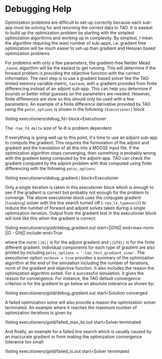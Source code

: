 # Debugging Help

Optimization problems are difficult to set-up correctly because each sub-app must be solving for and returning the correct data to TAO.  It is easiest to build up the optimization problem by starting with the simplest optimization algorithms and working up in complexity.  By simplest, I mean the algorithm requiring the least number of sub-apps, i.e. gradient free optimization will be much easier to set-up than gradient and Hessian based optimization problems.  

For problems with only a few parameters, the gradient-free Nelder Mead ,`taonm`, algorithm will be the easiest to get running.  This will determine if the forward problem is providing the objective function with the correct information.  The next step is to use a gradient based solver like the TAO limited memory variable metric, `taolmvm`, with a gradient provided from finite differencing instead of an adjoint sub-app.  This can help you determine if bounds or better initial guesses on the parameters are needed.  However, finite differences are slow so this should only be used with a few parameters.  An example of a finite difference derivative provided by TAO using the `petsc_options` is shown in the following `[Executioner]` block  

!listing executioners/debug_fd.i block=Executioner

The `-tao_fd_delta` size of 1e-8 is problem dependent.  

If everything is going well up to this point, it's time to use an adjoint sub-app to compute the gradient.  This requires the formulation of the adjoint and gradient and the translation of all this into a MOOSE input file.  If the optimization algorithm stops converging, then something is probably wrong with the gradient being computed by the adjoint-app.  TAO can check the gradient computed by the adjoint problem with that computed using finite differencing with the following `petsc_options`:

!listing executioners/debug_gradient.i block=Executioner

Only a single iteration is taken in this executioner block which is enough to see if the gradient is correct but probably not enough for the problem to converge.  The above executioner block uses the conjugate gradient (`tooabncg`) solver with the line search turned off  (`-tao_ls_type=unit`) to reduce the number of forward and adjoint solves taken during a single optimization iteration.  Output from the gradient test in the executioner block will look like this when the gradient is correct:

!listing executioners/gold/debug_gradient.out start=||Gfd|| end=max-norm ||G - Gfd|| include-end=True

where the norm `||G||` is for the adjoint gradient and `||Gfd||` is for the finite different gradient.  Individual components for each type of gradient are also printed by including `petsc_options = '-tao_test_gradient_view'`.  The executioner option `verbose = true` provides a summary of the optimization algorithm at the end of the simulation including the number of iterations, norm of the gradient and objective function.  It also includes the reason the optimization algorithm exited.  For a successful simulation, it gives the reason for convergence.  For instance, the TAO default convergence criterion is for the gradient to go below an absolute tolerance as shown by:

!listing executioners/gold/debug_gradient.out start=Solution converged

A failed optimization solve will also provide a reason the optimization solver terminated.  An example where it reaches the maximum number of optimization iterations is given by

!listing executioners/gold/failed_max_its.out start=Solver terminated

And finally, an example for a failed line search which is usually caused by an inaccurate gradient or from making the optimization convergence tolerance too small:

!listing executioners/gold/failed_ls.out start=Solver terminated
